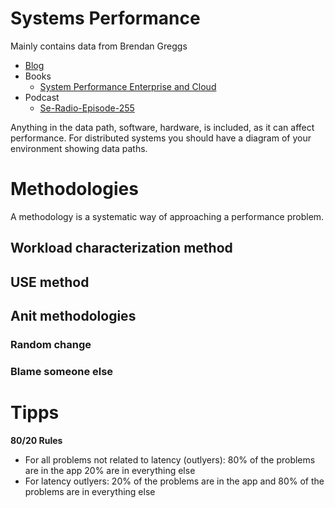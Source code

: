 Systems Performance
===================

Mainly contains data from Brendan Greggs 

 * [Blog](http://www.brendangregg.com/)
 * Books
    + [System Performance Enterprise and Cloud](http://www.brendangregg.com/sysperfbook.html)
 * Podcast
    + [Se-Radio-Episode-255](http://www.se-radio.net/2015/04/se-radio-episode-225-brendan-gregg-on-systems-performance/)

Anything in the data path, software, hardware, is included, as it can affect performance.
For distributed systems you should have a diagram of your environment showing data paths.

# Methodologies

A methodology is a systematic way of approaching a performance problem.

## Workload characterization method

## USE method

## Anit methodologies

### Random change

### Blame someone else

# Tipps

**80/20 Rules**

 * For all problems not related to latency (outlyers): 80% of the problems are in the app 20% are in everything else 
 * For latency outlyers: 20% of the problems are in the app and 80% of the problems are in everything else